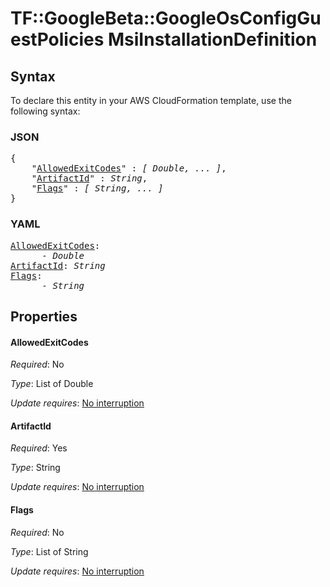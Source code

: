 # TF::GoogleBeta::GoogleOsConfigGuestPolicies MsiInstallationDefinition

## Syntax

To declare this entity in your AWS CloudFormation template, use the following syntax:

### JSON

<pre>
{
    "<a href="#allowedexitcodes" title="AllowedExitCodes">AllowedExitCodes</a>" : <i>[ Double, ... ]</i>,
    "<a href="#artifactid" title="ArtifactId">ArtifactId</a>" : <i>String</i>,
    "<a href="#flags" title="Flags">Flags</a>" : <i>[ String, ... ]</i>
}
</pre>

### YAML

<pre>
<a href="#allowedexitcodes" title="AllowedExitCodes">AllowedExitCodes</a>: <i>
      - Double</i>
<a href="#artifactid" title="ArtifactId">ArtifactId</a>: <i>String</i>
<a href="#flags" title="Flags">Flags</a>: <i>
      - String</i>
</pre>

## Properties

#### AllowedExitCodes

_Required_: No

_Type_: List of Double

_Update requires_: [No interruption](https://docs.aws.amazon.com/AWSCloudFormation/latest/UserGuide/using-cfn-updating-stacks-update-behaviors.html#update-no-interrupt)

#### ArtifactId

_Required_: Yes

_Type_: String

_Update requires_: [No interruption](https://docs.aws.amazon.com/AWSCloudFormation/latest/UserGuide/using-cfn-updating-stacks-update-behaviors.html#update-no-interrupt)

#### Flags

_Required_: No

_Type_: List of String

_Update requires_: [No interruption](https://docs.aws.amazon.com/AWSCloudFormation/latest/UserGuide/using-cfn-updating-stacks-update-behaviors.html#update-no-interrupt)

